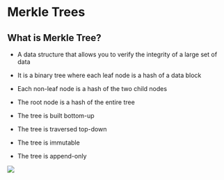 # Merkle Trees

<div grid="~ cols-2 gap-2" m="t-2">
<div>

## What is Merkle Tree?

- A data structure that allows you to verify the integrity of a large set of data

- It is a binary tree where each leaf node is a hash of a data block

- Each non-leaf node is a hash of the two child nodes

- The root node is a hash of the entire tree

- The tree is built bottom-up

- The tree is traversed top-down

- The tree is immutable

- The tree is append-only

</div>

  <div>
    <img border="rounded" src="/merkle-tree.png">
  </div>
</div>

<div grid="~ cols-2 gap-2" m="t-2">
